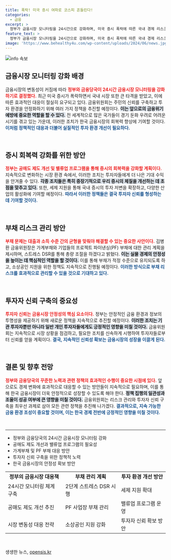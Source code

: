 ```yaml
---
title: 폭락! 미국 증시 여파로 코스피 흔들린다!
categories:
  - 금융
excerpt: >
  정부가 금융시장 모니터링을 24시간으로 강화하며, 미국 증시 폭락에 따른 국내 경제 리스크 대응에 나섰다. 김병환 금융위원장은 대외경제 변곡점 도래를 언급하며, 투자자 신뢰 회복을 위한 체질 개선과 부채 관리 방안을 강조했다.
feature_text: >
  정부가 금융시장 모니터링을 24시간으로 강화하며, 미국 증시 폭락에 따른 국내 경제 리스크 대응에 나섰다. 김병환 금융위원장은 대외경제 변곡점 도래를 언급하며, 투자자 신뢰 회복을 위한 체질 개선과 부채 관리 방안을 강조했다.
image: 'https://www.behealthy4u.com/wp-content/uploads/2024/06/news.jpg'
---
```


<p><img src="https://www.behealthy4u.com/wp-content/uploads/2024/06/news.jpg" alt="info 속보" /></p>

<h2 data-ke-size="size26">금융시장 모니터링 강화 배경</h2>

<p data-ke-size="size16">금융시장의 변동성이 커짐에 따라 <b><span style="color: #ee2323;">정부와 금융당국이 24시간 금융시장 모니터링을 강화하기로 결정했다.</span></b> 최근 미국 증시가 폭락하면서 국내 시장 또한 큰 타격을 받았고, 이에 따른 효과적인 대응이 절실히 요구되고 있다. 금융위원회는 주민의 신뢰를 구축하고 투자 환경을 안정화하기 위해 여러 가지 정책을 추진할 예정이다. <b><span style="background-color: #21538527;">이는 앞으로의 금융위기 예방에 중요한 역할을 할 수 있다.</span></b> 전 세계적으로 많은 국가들이 경기 둔화 우려로 어려운 시기를 겪고 있는 가운데, 이러한 조치가 한국 금융시장의 회복력 향상에 기여할 것이다. <b><span style="color: #1a5490;">이처럼 정책적인 대응과 더불어 실질적인 투자 환경 개선이 필요하다.</span></b></p>

<p data-ke-size="size16">&nbsp;</p>

<h2 data-ke-size="size26">증시 회복력 강화를 위한 방안</h2>

<p data-ke-size="size16"><b><span style="color: #ee2323;">정부는 공매도 제도 개선 및 밸류업 프로그램을 통해 증시의 회복력을 강화할 계획이다.</span></b> 지속적으로 변화하는 시장 환경 속에서, 이러한 조치는 투자자들에게 더 나은 기대 수익을 안겨줄 수 있다. <b><span style="background-color: #21538527;">각종 조치들은 특히 중장기적으로 우리 증시의 체질을 개선하는 데 초점을 맞추고 있다.</span></b> 또한, 세제 지원을 통해 국내 증시의 투자 저변을 확장하고, 다양한 산업의 활성화에 기여할 예정이다. <b><span style="color: #1a5490;">따라서 이러한 정책들은 결국 투자자 신뢰를 형성하는 데 기여할 것이다.</span></b></p>

<p data-ke-size="size16">&nbsp;</p>

<h2 data-ke-size="size26">부채 리스크 관리 방안</h2>

<p data-ke-size="size16"><b><span style="color: #ee2323;">부채 문제는 대출과 소득 수준 간의 균형을 맞춰야 해결할 수 있는 중요한 사안이다.</span></b> 김병환 금융위원장은 가계부채와 기업들의 프로젝트 파이낸싱(PF) 부채에 대한 관리 계획을 제시하며, 스트레스 DSR를 통해 총량 조절을 하겠다고 밝혔다. <b><span style="background-color: #21538527;">이는 실물 경제의 안정성을 높이는 데 핵심적인 역할을 할 것이다.</span></b> 이를 통해 부채가 적정 수준으로 유지되도록 하고, 소상공인 지원을 위한 정책도 지속적으로 진행될 예정이다. <b><span style="color: #1a5490;">이러한 방식으로 부채 리스크를 효과적으로 관리할 수 있을 것으로 기대하고 있다.</span></b></p>

<p data-ke-size="size16">&nbsp;</p>

<h2 data-ke-size="size26">투자자 신뢰 구축의 중요성</h2>

<p data-ke-size="size16"><b><span style="color: #ee2323;">투자자 신뢰는 금융시장 안정성의 핵심 요소이다.</span></b> 정부는 안정적인 금융 환경과 정보의 투명성을 제공하기 위해 새로운 정책을 지속적으로 추진할 예정이다. <b><span style="background-color: #21538527;">이러한 조치는 기관 투자자뿐만 아니라 일반 개인 투자자들에게도 긍정적인 영향을 미칠 것이다.</span></b> 금융위원회는 지속적으로 시장 상황을 점검하고, 필요한 조치를 신속하게 시행하여 투자자들로부터 신뢰를 얻을 계획이다. <b><span style="color: #1a5490;">결국, 지속적인 신뢰성 확보는 금융시장의 성장을 이끌게 된다.</span></b></p>

<p data-ke-size="size16">&nbsp;</p>

<h2 data-ke-size="size26">결론 및 향후 전망</h2>

<p data-ke-size="size16"><b><span style="color: #ee2323;">정부와 금융당국의 꾸준한 노력과 관련 정책의 효과적인 수행이 중요한 시점에 있다.</span></b> 앞으로도 경제 변화에 효과적으로 대응할 수 있는 방안들이 지속적으로 필요하며, 이를 통해 한국 금융시장이 더욱 안정적으로 성장할 수 있도록 해야 한다. <b><span style="background-color: #21538527;">정책 집행의 일관성과 조율이 성공 여부에 큰 영향을 미칠 것이다.</span></b> 금융위원회는 리스크 관리와 투자자 신뢰 구축을 최우선 과제로 삼아 모든 관련 정책을 추진해 나가겠다. <b><span style="color: #1a5490;">결과적으로, 지속 가능한 금융 환경 조성이 중요할 것이며, 이는 한국 경제 전반에 긍정적인 영향을 미칠 것이다.</span></b></p>

<p data-ke-size="size16">&nbsp;</p>

<hr />

<ul>
  <li> 정부와 금융당국의 24시간 금융시장 모니터링 강화</li>
  <li> 공매도 제도 개선과 밸류업 프로그램의 필요성</li>
  <li> 가계부채 및 PF 부채 대응 방안</li>
  <li> 투자자 신뢰 구축을 위한 정책적 노력</li>
  <li> 한국 금융시장의 안정성 확보 방안</li>
</ul>

<table style="width: 100%;">
  <tr>
    <td style="text-align: center; height: 17px;"><b>정부의 금융시장 대응책</b></td>
    <td style="text-align: center; height: 17px;"><b>부채 관리 계획</b></td>
    <td style="text-align: center; height: 17px;"><b>투자 환경 개선 방안</b></td>
  </tr>
  <tr>
    <td>24시간 모니터링 체계 구축</td>
    <td>2단계 스트레스 DSR 시행</td>
    <td>세제 지원 확대</td>
  </tr>
  <tr>
    <td>공매도 제도 개선 추진</td>
    <td>PF 사업장 부채 관리</td>
    <td>밸류업 프로그램 운영</td>
  </tr>
  <tr>
    <td>시장 변동성 대응 전략</td>
    <td>소상공인 지원 강화</td>
    <td>투자자 신뢰 확보 방안</td>
  </tr>
</table>

<p data-ke-size="size16">&nbsp;</p>
생생한 뉴스, <a href="https://opensis.kr" rel="dofollow">opensis.kr</a>


